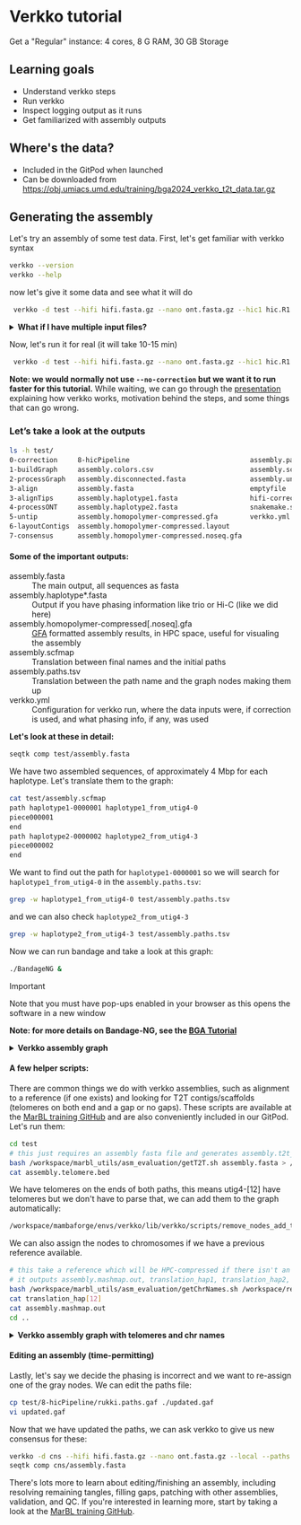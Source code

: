# Verkko tutorial

Get a "Regular" instance: 4 cores, 8 G RAM, 30 GB Storage

## Learning goals

 - Understand verkko steps
 - Run verkko
 - Inspect logging output as it runs
 - Get familiarized with assembly outputs

 ## Where's the data?

 - Included in the GitPod when launched
 - Can be downloaded from https://obj.umiacs.umd.edu/training/bga2024_verkko_t2t_data.tar.gz 

## Generating the assembly

Let's try an assembly of some test data. First, let's get familiar with verkko syntax
```bash
verkko --version
verkko --help
```
now let's give it some data and see what it will do
```bash
 verkko -d test --hifi hifi.fasta.gz --nano ont.fasta.gz --hic1 hic.R1.fastq.gz --hic2 hic.R2.fastq.gz --snakeopts --dry-run --screen-human-contaminants --local-memory 4 --local-cpus 4 | more
```

<details><summary><b>What if I have multiple input files?</b></summary>
Verkko will take arbitary lists of inputs for each parameter so wildcards are ok (<code>ont*.fastq.gz</code> for example). Only one caveat, the Hi-C pairs have to be sorted in the same order to maintain read pairing (that is if you give <code>file1_R1.fastq.gz file2_R2.fastq.gz</code> to --hic1 you cannot give <code>file2_R2.fastq.gz file1_R1.fastq.gz1</code> to --hic2).
</details>

Now, let's run it for real (it will take 10-15 min)
```bash
 verkko -d test --hifi hifi.fasta.gz --nano ont.fasta.gz --hic1 hic.R1.fastq.gz --hic2 hic.R2.fastq.gz --no-correction --screen-human-contaminants --local-memory 4 --local-cpus 4
```

<b>Note: we would normally not use `--no-correction` but we want it to run faster for this tutorial.</b> While waiting, we can go through the [presentation](verkko.pdf) explaining how verkko works, motivation behind the steps, and some things that can go wrong.

### Let’s take a look at the outputs
```bash
ls -h test/
0-correction     8-hicPipeline                              assembly.paths.tsv
1-buildGraph     assembly.colors.csv                        assembly.scfmap
2-processGraph   assembly.disconnected.fasta                assembly.unassigned.fasta
3-align          assembly.fasta                             emptyfile
3-alignTips      assembly.haplotype1.fasta                  hifi-corrected.fasta.gz
4-processONT     assembly.haplotype2.fasta                  snakemake.sh
5-untip          assembly.homopolymer-compressed.gfa        verkko.yml
6-layoutContigs  assembly.homopolymer-compressed.layout
7-consensus      assembly.homopolymer-compressed.noseq.gfa
```
#### Some of the important outputs:
<dl>
<dt>assembly.fasta</dt>
<dd>The main output, all sequences as fasta</dd>
<dt>assembly.haplotype*.fasta</dt>
<dd>Output if you have phasing information like trio or Hi-C (like we did here)</dd>
<dt>assembly.homopolymer-compressed[.noseq].gfa</dt>
<dd><a href="https://github.com/GFA-spec/GFA-spec">GFA</a> formatted assembly results, in HPC space, useful for visualing the assembly</dd>
<dt>assembly.scfmap</dt>
<dd>Translation between final names and the initial paths</dd>
<dt>assembly.paths.tsv</dt>
<dd>Translation between the path name and the graph nodes making them up</dd>
<dt>verkko.yml</dt>
<dd>Configuration for verkko run, where the data inputs were, if correction is used, and what phasing info, if any, was used</dd>
</dl>

<b>Let's look at these in detail:</b>
```bash
seqtk comp test/assembly.fasta 
```

We have two assembled sequences, of approximately 4 Mbp for each haplotype. Let's translate them to the graph:
```bash
cat test/assembly.scfmap
path haplotype1-0000001 haplotype1_from_utig4-0
piece000001
end
path haplotype2-0000002 haplotype2_from_utig4-3
piece000002
end
```

We want to find out the path for `haplotype1-0000001` so we will search for `haplotype1_from_utig4-0` in the `assembly.paths.tsv`:
```bash
grep -w haplotype1_from_utig4-0 test/assembly.paths.tsv 
```
and we can also check `haplotype2_from_utig4-3`
```bash
grep -w haplotype2_from_utig4-3 test/assembly.paths.tsv
```
Now we can run bandage and take a look at this graph:
```bash
./BandageNG &
```
> [!important]
> Note that you must have pop-ups enabled in your browser as this opens the software in a new window

<b>Note: for more details on Bandage-NG, see the [BGA Tutorial](https://github.com/thebgacademy/Bandage-NG)</b>

<details><summary><b>Verkko assembly graph</b></summary>
<b>Note: the exact node names may change as parts of verkko are non-deterministic on re-runs but they actual sequences are the same</b>
<img src="graph.png" alt="verkko bandage graph" /><br>
<figcaption><em>The two paths each use either the red (haplotype 1) or the blue (haplotype2) node. The other large gray nodes are ambiguous and can be randomly assigned a haplotype. Homozygous nodes would also be gray but would have higher coverage, approximately 2x, relative to red/blue).</em></figcaption>
</details>

#### A few helper scripts:
There are common things we do with verkko assemblies, such as alignment to a reference (if one exists) and looking for T2T contigs/scaffolds (telomeres on both end and a gap or no gaps). These scripts are available at the [MarBL training GitHub](https://github.com/marbl/training/tree/main/part2-assemble/docker/marbl_utils) and are also conveniently included in our GitPod. Let's run them:
```bash
cd test
# this just requires an assembly fasta file and generates assembly.t2t_ctgs, assembly.t2t_scfs, assembly.telomere.bed, assembly.gaps.bed
bash /workspace/marbl_utils/asm_evaluation/getT2T.sh assembly.fasta > /dev/null 2>&1
cat assembly.telomere.bed 
```
We have telomeres on the ends of both paths, this means utig4-[12] have telomeres but we don't have to parse that, we can add them to the graph automatically:
```bash
/workspace/mambaforge/envs/verkko/lib/verkko/scripts/remove_nodes_add_telomere.py --telo assembly.telomere.bed 
```

We can also assign the nodes to chromosomes if we have a previous reference available.
```bash
# this take a reference which will be HPC-compressed if there isn't an HPC version already, an identity (default 99), and the assembly to align
# it outputs assembly.mashmap.out, translation_hap1, translation_hap2, and assembly.homopolymer-compressed.chr.csv
bash /workspace/marbl_utils/asm_evaluation/getChrNames.sh /workspace/reference.fasta 99 assembly.fasta > /dev/null 2>&1
cat translation_hap[12]
cat assembly.mashmap.out
cd ..
```

<details><summary><b>Verkko assembly graph with telomeres and chr names</b></summary>
 <b>Note: the exact node names may change as parts of verkko are non-deterministic on re-runs but they actual sequences are the same</b>
<img src="graph_tel.png" alt="verkko bandage graph" /><br>Same region as above but now we have added telomeric nodes to the graph (indicated in thick green). We also have labeled the nodes by their chromosome assignment based on thereference. This region is apparently from one end of Chr 12.</em></figcaption>
</details>

#### Editing an assembly (time-permitting)
Lastly, let's say we decide the phasing is incorrect and we want to re-assign one of the gray nodes. We can edit the paths file:
```bash
cp test/8-hicPipeline/rukki.paths.gaf ./updated.gaf
vi updated.gaf
```

Now that we have updated the paths, we can ask verkko to give us new consensus for these:
```bash
verkko -d cns --hifi hifi.fasta.gz --nano ont.fasta.gz --local --paths updated.gaf --assembly test --local-memory 4 --local-cpus 4
seqtk comp cns/assembly.fasta
```

There's lots more to learn about editing/finishing an assembly, including resolving remaining tangles, filling gaps, patching with other assemblies, validation, and QC. If you're interested in learning more, start by taking a look at the [MarBL training GitHub](https://github.com/marbl/training).
